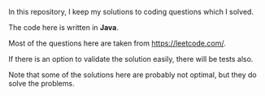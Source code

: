 In this repository, I keep my solutions to coding questions which I solved.

The code here is written in **Java**.

Most of the questions here are taken from https://leetcode.com/.

If there is an option to validate the solution easily, there will be tests also.

Note that some of the solutions here are probably not optimal, but they do solve the problems.

